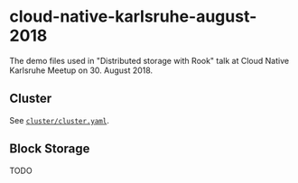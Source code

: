 # cloud-native-karlsruhe-august-2018

The demo files used in "Distributed storage with Rook" talk at Cloud Native Karlsruhe Meetup on 30. August 2018.

## Cluster

See [`cluster/cluster.yaml`](/cluster/cluster.yaml).

## Block Storage

TODO

